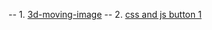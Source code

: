 -- 1. [3d-moving-image](https://github.com/Robiu-Sani/css-3d-animation-image/) 
-- 2. [css and js button 1](https://github.com/Robiu-Sani/Css-button-1)
